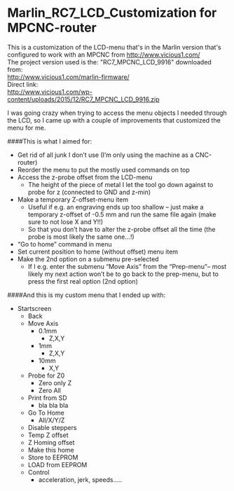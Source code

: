# Marlin_RC7_LCD_Customization for MPCNC-router
This is a customization of the LCD-menu that's in the Marlin version that's configured to work with an MPCNC from http://www.vicious1.com/<br>
The project version used is the: "RC7_MPCNC_LCD_9916" downloaded from:<br>
http://www.vicious1.com/marlin-firmware/ <br>
Direct link: <br>
http://www.vicious1.com/wp-content/uploads/2015/12/RC7_MPCNC_LCD_9916.zip

I was going crazy when trying to access the menu objects I needed through the LCD, so I came up with a couple of improvements that customized the menu for me.

####This is what I aimed for:<br>
* Get rid of all junk I don’t use (I’m only using the machine as a CNC-router)
* Reorder the menu to put the mostly used commands on top
* Access the z-probe offset from the LCD-menu
  * The height of the piece of metal I let the tool go down against to probe for z (connected to GND and z-min)
* Make a temporary Z-offset-menu item
  * Useful if e.g. an engraving ends up too shallow – just make a temporary z-offset of -0.5 mm and run the same file again (make sure to not lose X and Y!!)
  * So that you don’t have to alter the z-probe offset all the time (the probe is most likely the same one...!)
* “Go to home” command in menu
* Set current position to home (without offset) menu item
* Make the 2nd option on a submenu pre-selected
  * If I e.g. enter the submenu “Move Axis” from the “Prep-menu”– most likely my next action won’t be to go back to the prep-menu, but to press the first real option (2nd option) 

####And this is my custom menu that I ended up with: <br>
* Startscreen
  * Back
  * Move Axis
    * 0.1mm 
      * Z,X,Y
    * 1mm 
      * Z,X,Y
    * 10mm 
      * X,Y
  * Probe for Z0
    * Zero only Z
    * Zero All
  * Print from SD
    * bla bla bla 
  * Go To Home
    * All/X/Y/Z
  * Disable steppers
  * Temp Z offset
  * Z Homing offset 
  * Make this home
  * Store to EEPROM
  * LOAD from EEPROM
  * Control
    * acceleration, jerk, speeds.....
